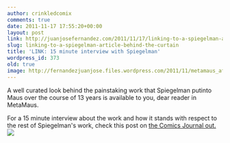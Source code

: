 ```yaml
---
author: crinkledcomix
comments: true
date: 2011-11-17 17:55:20+00:00
layout: post
link: http://juanjosefernandez.com/2011/11/17/linking-to-a-spiegelman-article-behind-the-curtain/
slug: linking-to-a-spiegelman-article-behind-the-curtain
title: 'LINK: 15 minute interview with Spiegelman'
wordpress_id: 373
old: true
image: http://fernandezjuanjose.files.wordpress.com/2011/11/metamaus_af.jpg
---
```


A well curated look behind the painstaking work that Spiegelman putinto Maus over the course of 13 years is available to you, dear reader in MetaMaus.
<!--more-->

For a 15 minute interview about the work and how it stands with respect to the rest of Spiegelman's work, check this post on [the Comics Journal out.](http://www.tcj.com/an-art-spiegelman-interview/)[![](http://fernandezjuanjose.files.wordpress.com/2011/11/metamaus_af.jpg)](http://fernandezjuanjose.files.wordpress.com/2011/11/metamaus_af.jpg)
